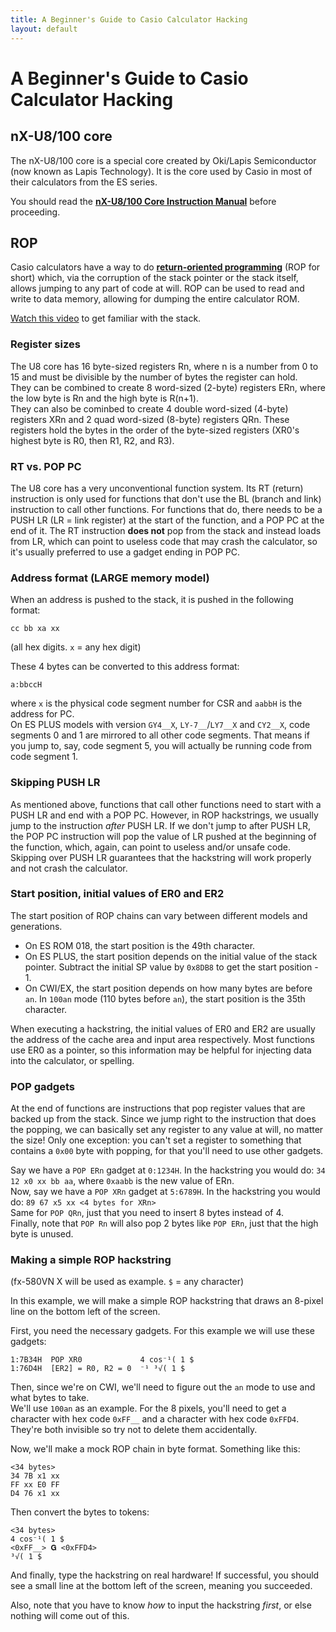 ```yaml
---
title: A Beginner's Guide to Casio Calculator Hacking
layout: default
---
```


# A Beginner's Guide to Casio Calculator Hacking
## nX-U8/100 core
The nX-U8/100 core is a special core created by Oki/Lapis Semiconductor (now known as Lapis Technology).
It is the core used by Casio in most of their calculators from the ES series.

You should read the [**nX-U8/100 Core Instruction Manual**](https://github.com/gamingwithevets/nXU8100-resources/blob/main/FEUZ0317A0-U8-INST-05.pdf) before proceeding.

## ROP
Casio calculators have a way to do [**return-oriented programming**](https://wikipedia.org/wiki/Return-oriented_programming) (ROP for short) which,
via the corruption of the stack pointer or the stack itself, allows jumping to any part of code at will.
ROP can be used to read and write to data memory, allowing for dumping the entire calculator ROM.

[Watch this video](https://www.youtube.com/watch?v=IWQ74f2ot7E) to get familiar with the stack.

### Register sizes
The U8 core has 16 byte-sized registers Rn, where n is a number from 0 to 15 and must be divisible by the number of bytes the register can hold.  
They can be combined to create 8 word-sized (2-byte) registers ERn, where the low byte is Rn and the high byte is R(n+1).  
They can also be cominbed to create 4 double word-sized (4-byte) registers XRn and 2 quad word-sized (8-byte) registers QRn.
These registers hold the bytes in the order of the byte-sized registers (XR0's highest byte is R0, then R1, R2, and R3).

### RT vs. POP PC
The U8 core has a very unconventional function system.
Its RT (return) instruction is only used for functions that don't use the BL (branch and link) instruction to call other functions.
For functions that do, there needs to be a PUSH LR (LR = link register) at the start of the function, and a POP PC at the end of it.
The RT instruction **does not** pop from the stack and instead loads from LR, which can point to useless code that may crash the calculator, so it's usually preferred to use a gadget ending in POP PC.

### Address format (LARGE memory model)
When an address is pushed to the stack, it is pushed in the following format:
```
cc bb xa xx
```
(all hex digits. `x` = any hex digit)

These 4 bytes can be converted to this address format:
```
a:bbccH
```
where `x` is the physical code segment number for CSR and `aabbH` is the address for PC.  
On ES PLUS models with version `GY4__X`, `LY-7__`/`LY7__X` and `CY2__X`, code segments 0 and 1 are mirrored to all other code segments.
That means if you jump to, say, code segment 5, you will actually be running code from code segment 1.

### Skipping PUSH LR
As mentioned above, functions that call other functions need to start with a PUSH LR and end with a POP PC.
However, in ROP hackstrings, we usually jump to the instruction *after* PUSH LR.
If we don't jump to after PUSH LR, the POP PC instruction will pop the value of LR pushed at the beginning of the function, which, again, can point to useless and/or unsafe code.
Skipping over PUSH LR guarantees that the hackstring will work properly and not crash the calculator.

### Start position, initial values of ER0 and ER2
The start position of ROP chains can vary between different models and generations.
- On ES ROM 018, the start position is the 49th character.
- On ES PLUS, the start position depends on the initial value of the stack pointer. Subtract the initial SP value by `0x8DB8` to get the start position - 1.
- On CWI/EX, the start position depends on how many bytes are before `an`. In `100an` mode (110 bytes before `an`), the start position is the 35th character.

When executing a hackstring, the initial values of ER0 and ER2 are usually the address of the cache area and input area respectively.
Most functions use ER0 as a pointer, so this information may be helpful for injecting data into the calculator, or spelling.

### POP gadgets
At the end of functions are instructions that pop register values that are backed up from the stack.
Since we jump right to the instruction that does the popping, we can basically set any register to any value at will, no matter the size!
Only one exception: you can't set a register to something that contains a `0x00` byte with popping, for that you'll need to use other gadgets.

Say we have a `POP ERn` gadget at `0:1234H`. In the hackstring you would do: `34 12 x0 xx bb aa`, where `0xaabb` is the new value of ERn.  
Now, say we have a `POP XRn` gadget at `5:6789H`. In the hackstring you would do: `89 67 x5 xx <4 bytes for XRn>`  
Same for `POP QRn`, just that you need to insert 8 bytes instead of 4.  
Finally, note that `POP Rn` will also pop 2 bytes like `POP ERn`, just that the high byte is unused.

### Making a simple ROP hackstring
(fx-580VN X will be used as example. `$` = any character)

In this example, we will make a simple ROP hackstring that draws an 8-pixel line on the bottom left of the screen.

First, you need the necessary gadgets. For this example we will use these gadgets:
```
1:7B34H  POP XR0             4 cos⁻¹( 1 $
1:76D4H  [ER2] = R0, R2 = 0  ⁻¹ ³√( 1 $
```
Then, since we're on CWI, we'll need to figure out the `an` mode to use and what bytes to take.  
We'll use `100an` as an example. For the 8 pixels, you'll need to get a character with hex code `0xFF__` and a character with hex code `0xFFD4`.
They're both invisible so try not to delete them accidentally.

Now, we'll make a mock ROP chain in byte format. Something like this:
```
<34 bytes>
34 7B x1 xx
FF xx E0 FF
D4 76 x1 xx
```
Then convert the bytes to tokens:
```
<34 bytes>
4 cos⁻¹( 1 $
<0xFF__> 𝐆 <0xFFD4>
³√( 1 $
```
And finally, type the hackstring on real hardware! If successful, you should see a small line at the bottom left of the screen, meaning you succeeded.

Also, note that you have to know *how* to input the hackstring *first*, or else nothing will come out of this.
